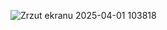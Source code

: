 ![Zrzut ekranu 2025-04-01 103818](https://github.com/user-attachments/assets/885256a7-e56b-4417-b02a-66b2ea16a58c)
